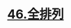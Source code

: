 # [46.全排列](https://leetcode.cn/problems/permutations/)

<SourceCode src="../.leetcode/46.全排列.ts" />
